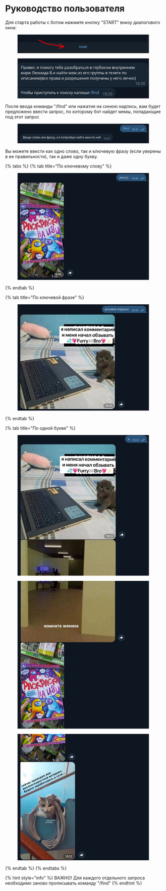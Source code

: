 # Руководство пользователя

Для старта работы с ботом нажмите кнопку "START" внизу диалогового окна:

<figure><img src=".gitbook/assets/Screenshot_2.png" alt=""><figcaption></figcaption></figure>

<figure><img src=".gitbook/assets/Screenshot_3.png" alt=""><figcaption></figcaption></figure>

После ввода команды "/find" или нажатия на синюю надпись, вам будет предложено ввести запрос, по которому бот найдет мемы, попадающие под этот запрос

<figure><img src=".gitbook/assets/Screenshot_4.png" alt=""><figcaption></figcaption></figure>

Вы можете ввести как одно слово, так и ключевую фразу (если уверены в ее правильности), так и даже одну букву.&#x20;

{% tabs %}
{% tab title="По ключевому слову" %}
<figure><img src=".gitbook/assets/Screenshot_5.png" alt=""><figcaption></figcaption></figure>
{% endtab %}

{% tab title="По ключевой фразе" %}
<figure><img src=".gitbook/assets/Screenshot_6.png" alt=""><figcaption></figcaption></figure>
{% endtab %}

{% tab title="По одной букве" %}
<div>

<figure><img src=".gitbook/assets/Screenshot_7.png" alt=""><figcaption></figcaption></figure>

 

<figure><img src=".gitbook/assets/Screenshot_8.png" alt=""><figcaption></figcaption></figure>

 

<figure><img src=".gitbook/assets/Screenshot_9.png" alt=""><figcaption></figcaption></figure>

</div>
{% endtab %}
{% endtabs %}

{% hint style="info" %}
ВАЖНО! Для каждого отдельного запроса необходимо заново прописывать команду "/find"
{% endhint %}


